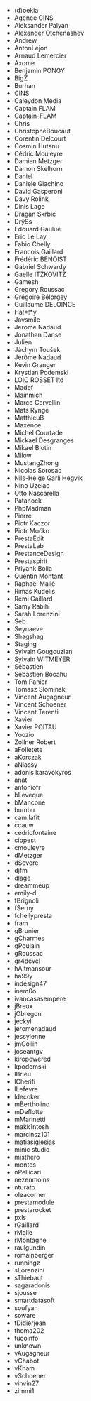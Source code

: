 - (d)oekia
- Agence CINS
- Aleksander Palyan
- Alexander Otchenashev
- Andrew
- AntonLejon
- Arnaud Lemercier
- Axome
- Benjamin PONGY
- BigZ
- Burhan
- CINS
- Caleydon Media
- Captain FLAM
- Captain-FLAM
- Chris
- ChristopheBoucaut
- Corentin Delcourt
- Cosmin Hutanu
- Cédric Mouleyre
- Damien Metzger
- Damon Skelhorn
- Daniel
- Daniele Giachino
- David Gasperoni
- Davy Rolink
- Dinis Lage
- Dragan Skrbic
- DrÿSs
- Edouard Gaulué
- Eric Le Lay
- Fabio Chelly
- Francois Gaillard
- Frédéric BENOIST
- Gabriel Schwardy
- Gaelle ITZKOVITZ
- Gamesh
- Gregory Roussac
- Grégoire Bélorgey
- Guillaume DELOINCE
- Ha!*!*y
- Javsmile
- Jerome Nadaud
- Jonathan Danse
- Julien
- Jáchym Toušek
- Jérôme Nadaud
- Kevin Granger
- Krystian Podemski
- LOIC ROSSET ltd
- Madef
- Mainmich
- Marco Cervellin
- Mats Rynge
- MatthieuB
- Maxence
- Michel Courtade
- Mickael Desgranges
- Mikael Blotin
- Milow
- MustangZhong
- Nicolas Sorosac
- Nils-Helge Garli Hegvik
- Nino Uzelac
- Otto Nascarella
- Patanock
- PhpMadman
- Pierre
- Piotr Kaczor
- Piotr Moćko
- PrestaEdit
- PrestaLab
- PrestanceDesign
- Prestaspirit
- Priyank Bolia
- Quentin Montant
- Raphaël Malié
- Rimas Kudelis
- Rémi Gaillard
- Samy Rabih
- Sarah Lorenzini
- Seb
- Seynaeve
- Shagshag
- Staging
- Sylvain Gougouzian
- Sylvain WITMEYER
- Sébastien
- Sébastien Bocahu
- Tom Panier
- Tomasz Slominski
- Vincent Augagneur
- Vincent Schoener
- Vincent Terenti
- Xavier
- Xavier POITAU
- Yoozio
- Zollner Robert
- aFolletete
- aKorczak
- aNiassy
- adonis karavokyros
- anat
- antoniofr
- bLeveque
- bMancone
- bumbu
- cam.lafit
- ccauw
- cedricfontaine
- cippest
- cmouleyre
- dMetzger
- dSevere
- djfm
- dlage
- dreammeup
- emily-d
- fBrignoli
- fSerny
- fchellypresta
- fram
- gBrunier
- gCharmes
- gPoulain
- gRoussac
- gr4devel
- hAitmansour
- ha99y
- indesign47
- inem0o
- ivancasasempere
- jBreux
- jObregon
- jeckyl
- jeromenadaud
- jessylenne
- jmCollin
- joseantgv
- kiropowered
- kpodemski
- lBrieu
- lCherifi
- lLefevre
- ldecoker
- mBertholino
- mDeflotte
- mMarinetti
- makk1ntosh
- marcinsz101
- matiasiglesias
- minic studio
- misthero
- montes
- nPellicari
- nezenmoins
- nturato
- oleacorner
- prestamodule
- prestarocket
- pxls
- rGaillard
- rMalie
- rMontagne
- raulgundin
- romainberger
- runningz
- sLorenzini
- sThiebaut
- sagaradonis
- sjousse
- smartdatasoft
- soufyan
- soware
- tDidierjean
- thoma202
- tucoinfo
- unknown
- vAugagneur
- vChabot
- vKham
- vSchoener
- vinvin27
- zimmi1

